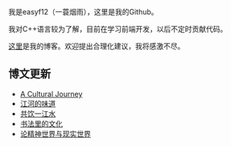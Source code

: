 我是easyf12（一蓑烟雨），这里是我的Github。

我对C++语言较为了解，目前在学习前端开发，以后不定时贡献代码。

[这里](https://easyf12.top)是我的博客。欢迎提出合理化建议，我将感激不尽。

## 博文更新
<!-- BLOG-POST-LIST:START -->
- [A Cultural Journey](https://easyf12.top/posts/f0b5731/)
- [江河的味道](https://easyf12.top/posts/6e624021/)
- [共饮一江水](https://easyf12.top/posts/10df27e6/)
- [书法里的文化](https://easyf12.top/posts/887adf7c/)
- [论精神世界与现实世界](https://easyf12.top/posts/24783447/)
<!-- BLOG-POST-LIST:END -->
